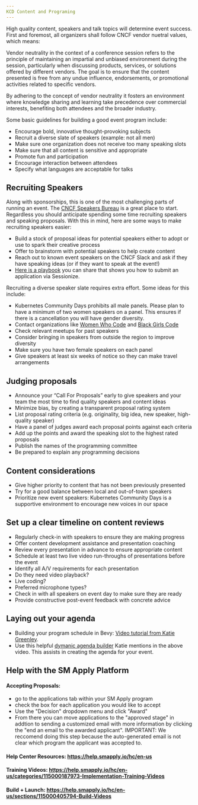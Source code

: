 ```yaml
---
KCD Content and Programing
---
```


High quality content, speakers and talk topics will determine event success. First and foremost, all organizers shall follow CNCF vendor nuetral values, which means:

Vendor neutrality in the context of a conference session refers to the principle of maintaining an impartial and unbiased environment during the session, particularly when discussing products, services, or solutions offered by different vendors. The goal is to ensure that the content presented is free from any undue influence, endorsements, or promotional activities related to specific vendors.

By adhering to the concept of vendor neutrality it fosters an environment where knowledge sharing and learning take precedence over commercial interests, benefiting both attendees and the broader industry.


Some basic guidelines for building a good event program include:
* Encourage bold, innovative thought-provoking subjects
* Recruit a diverse slate of speakers (example: not all men)
* Make sure one organization does not receive too many speaking slots
* Make sure that all content is sensitive and appropriate
* Promote fun and participation
* Encourage interaction between attendees
* Specify what languages are acceptable for talks


## Recruiting Speakers

Along with sponsorships, this is one of the most challenging parts of running an event. The [CNCF Speakers Bureau](https://www.cncf.io/blog/2020/01/31/cncf-speakers-bureau-a-great-resource/)  is a great place to start. Regardless you should anticipate spending some time recruiting speakers and speaking proposals.  With this in mind, here are some ways to make recruiting speakers easier:

* Build a stock of proposal ideas for potential speakers either to adopt or use to spark their creative process
* Offer to brainstorm with potential speakers to help create content
* Reach out to known event speakers on the CNCF Slack and ask if they have speaking ideas (or if they want to speak at the event!)
* [Here is a playbook](https://sessionize.com/playbook/tips-for-new-speakers) you can share that shows you how to submit an application via Sessionize.

Recruiting a diverse speaker slate requires extra effort. Some ideas for this include:
* Kubernetes Community Days prohibits all male panels. Please plan to have a minimum of two women speakers on a panel. This ensures if there is a cancellation you will have gender diversity.
* Contact organizations like [Women Who Code](https://www.womenwhocode.com/) and [Black Girls Code](http://www.blackgirlscode.com/)
* Check relevant meetups for past speakers
* Consider bringing in speakers from outside the region to improve diversity
* Make sure you have two female speakers on each panel
* Give speakers at least six weeks of notice so they can make travel arrangements

## Judging proposals

* Announce your “Call For Proposals” early to give speakers and your team the most time to find quality speakers and content ideas
* Minimize bias, by creating a transparent proposal rating system
* List proposal rating criteria (e.g. originality, big idea, new speaker, high-quality speaker) 
* Have a panel of judges award each proposal points against each criteria
* Add up the points and award the speaking slot to the highest rated proposals
* Publish the names of the programming committee
* Be prepared to explain any programming decisions

## Content considerations

* Give higher priority to content that has not been previously presented 
* Try for a good balance between local and out-of-town speakers
* Prioritize new event speakers: Kubernetes Community Days is a supportive environment to encourage new voices in our space

## Set up a clear timeline on content reviews

* Regularly check-in with speakers to ensure they are making progress
* Offer content development assistance and presentation coaching
* Review every presentation in advance to ensure appropriate content
* Schedule at least two live video run-throughs of presentations before the event
 * Identify all A/V requirements for each presentation
 * Do they need video playback?
 * Live coding?
 * Preferred microphone types?
* Check in with all speakers on event day to make sure they are ready
* Provide constructive post-event feedback with concrete advice

## Laying out your agenda
* Building your program schedule in Bevy: [Video tutorial from Katie Greenley](https://drive.google.com/file/d/1Q9WOcCKFKQheiRoB3z0pkmlh_HUZS8Mb/view?usp=sharing).
* Use this helpful [dymanic agenda builder](https://docs.google.com/spreadsheets/d/1y_QZdKGMja1YZnpkPSNxQQHBmK1TBN_NUW9kStdrTQk/edit?usp=sharing) Katie mentions in the above video. This assists in creating the agenda for your event.

## Help with the SM Apply Platform

#### Accepting Proposals:
* go to the applications tab within your SM Apply program
* check the box for each application you would like to accept
* Use the "Decision" dropdown menu and click "Award"
* From there you can move applications to the "approved stage" in addtion to sending a customized email with more information by clicking the "end an email to the awarded applicant". IMPORTANT: We reccomend doing this step because the auto-generated email is not clear which program the applicant was accepted to.
#### Help Center Resources: https://help.smapply.io/hc/en-us
#### Training Videos: https://help.smapply.io/hc/en-us/categories/115000187973-Implementation-Training-Videos
#### Build + Launch: https://help.smapply.io/hc/en-us/sections/115000405794-Build-Videos
